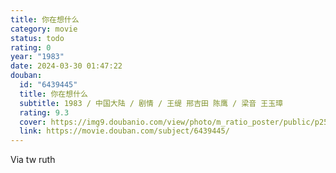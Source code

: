 ```yaml
---
title: 你在想什么
category: movie
status: todo
rating: 0
year: "1983"
date: 2024-03-30 01:47:22
douban:
  id: "6439445"
  title: 你在想什么
  subtitle: 1983 / 中国大陆 / 剧情 / 王缇 邢吉田 陈鹰 / 梁音 王玉璋
  rating: 9.3
  cover: https://img9.doubanio.com/view/photo/m_ratio_poster/public/p2580528636.jpg
  link: https://movie.douban.com/subject/6439445/
---
```


Via tw ruth 
